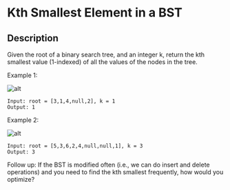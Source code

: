 # Kth Smallest Element in a BST
## Description

Given the root of a binary search tree, and an integer k, return the kth smallest value (1-indexed) of all the values of the nodes in the tree.

 
Example 1:

![alt](https://assets.leetcode.com/uploads/2021/01/28/kthtree1.jpg)
```
Input: root = [3,1,4,null,2], k = 1
Output: 1
```

Example 2:

![alt](https://assets.leetcode.com/uploads/2021/01/28/kthtree2.jpg)
```
Input: root = [5,3,6,2,4,null,null,1], k = 3
Output: 3
```

Follow up: If the BST is modified often (i.e., we can do insert and delete operations) and you need to find the kth smallest frequently, how would you optimize?